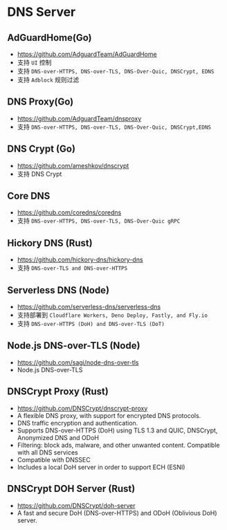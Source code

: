 # DNS Server

## AdGuardHome(Go)
- https://github.com/AdguardTeam/AdGuardHome
- 支持 `UI` 控制
- 支持 `DNS-over-HTTPS, DNS-over-TLS, DNS-Over-Quic, DNSCrypt, EDNS`
- 支持 `Adblock` 规则过滤

## DNS Proxy(Go)
- https://github.com/AdguardTeam/dnsproxy
- 支持 `DNS-over-HTTPS, DNS-over-TLS, DNS-Over-Quic, DNSCrypt,EDNS`

## DNS Crypt (Go)
- https://github.com/ameshkov/dnscrypt
- 支持 DNS Crypt

## Core DNS
- https://github.com/coredns/coredns
- 支持 `DNS-over-HTTPS, DNS-over-TLS, DNS-Over-Quic gRPC`

## Hickory DNS (Rust)
- https://github.com/hickory-dns/hickory-dns
- 支持 `DNS-over-TLS and DNS-over-HTTPS`

## Serverless DNS (Node)
- https://github.com/serverless-dns/serverless-dns
- 支持部署到 `Cloudflare Workers, Deno Deploy, Fastly, and Fly.io`
- 支持 `DNS-over-HTTPS (DoH) and DNS-over-TLS (DoT)`

## Node.js DNS-over-TLS (Node)
- https://github.com/sagi/node-dns-over-tls
- Node.js DNS-over-TLS

## DNSCrypt Proxy (Rust)
- https://github.com/DNSCrypt/dnscrypt-proxy
- A flexible DNS proxy, with support for encrypted DNS protocols.
- DNS traffic encryption and authentication.
- Supports DNS-over-HTTPS (DoH) using TLS 1.3 and QUIC, DNSCrypt, Anonymized DNS and ODoH
- Filtering: block ads, malware, and other unwanted content. Compatible with all DNS services
- Compatible with DNSSEC
- Includes a local DoH server in order to support ECH (ESNI)

## DNSCrypt DOH Server (Rust)
- https://github.com/DNSCrypt/doh-server
- A fast and secure DoH (DNS-over-HTTPS) and ODoH (Oblivious DoH) server.